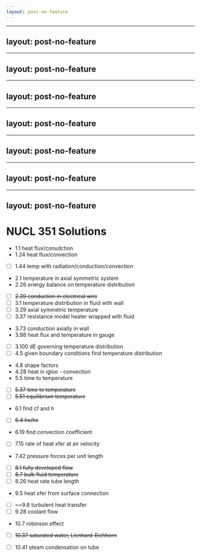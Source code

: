 ```yaml
---
layout: post-no-feature
---
```



---
layout: post-no-feature
---


---
layout: post-no-feature
---


---
layout: post-no-feature
---


---
layout: post-no-feature
---


---
layout: post-no-feature
---


---
layout: post-no-feature
---


---
layout: post-no-feature
---


# NUCL 351 Solutions

- 1.1 heat flux/conudction
- 1.24 heat flux/convection
- [ ] 1.44 temp with radiation/conduction/convection
- 2.1 temperature in axial symmetric system
- 2.26 energy balance on temperature distribution
- [ ] ~~2.39 conduction in electrical wire~~
- [ ] 3.1 temperature distribution in fluid with wall
- [ ] 3.29 axial symmetric temperature
- [ ] 3.37 resistance model heater wrapped with fluid
- 3.73 conduction axially in wall
- 3.98 heat flux and temperature in gauge
- [ ] 3.100 dE governing temperature distribution
- [ ] 4.5 given boundary conditions find temperature distribution
- 4.8 shape factors
- 4.28 heat in igloo - convection
- 5.5 time to temperature
- [ ] ~~5.37 time to temperature~~
- [ ] ~~5.51 equilibrium temperature~~
- 6.1 find cf and h
- [ ] ~~6.4 hx/hx~~
- 6.19 find convection coefficient
- [ ] 7.15 rate of heat xfer at air velocity
- 7.42 pressure forces per unit length
- [ ] ~~8.1 fully developed flow~~
- [ ] ~~8.7 bulk fluid temperature~~
- [ ] 8.26 heat rate tube length
- 9.5 heat xfer from surface connection
- [ ] ~~9.6 turbulent heat transfer
- [ ] 9.28 coolant flow
- 10.7 robinson effect
- [ ] ~~10.37 saturated water, Lienhard-Eichhorn~~
- [ ] 10.41 steam condensation on tube







